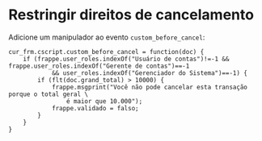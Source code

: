 # Restringir direitos de cancelamento



Adicione um manipulador ao evento `custom_before_cancel`:



```
cur_frm.cscript.custom_before_cancel = function(doc) {
    if (frappe.user_roles.indexOf("Usuário de contas")!=-1 && frappe.user_roles.indexOf("Gerente de contas")==-1
            && user_roles.indexOf("Gerenciador do Sistema")==-1) {
        if (flt(doc.grand_total) > 10000) {
            frappe.msgprint("Você não pode cancelar esta transação porque o total geral \
                é maior que 10.000");
            frappe.validado = falso;
        }
    }
}

```


